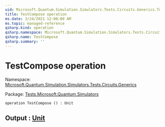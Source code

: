 ```yaml
---
uid: Microsoft.Quantum.Simulation.Simulators.Tests.Circuits.Generics.TestCompose
title: TestCompose operation
ms.date: 3/24/2021 12:00:00 AM
ms.topic: managed-reference
qsharp.kind: operation
qsharp.namespace: Microsoft.Quantum.Simulation.Simulators.Tests.Circuits.Generics
qsharp.name: TestCompose
qsharp.summary: ''
---
```


# TestCompose operation

Namespace: [Microsoft.Quantum.Simulation.Simulators.Tests.Circuits.Generics](xref:Microsoft.Quantum.Simulation.Simulators.Tests.Circuits.Generics)

Package: [Tests.Microsoft.Quantum.Simulators](https://nuget.org/packages/Tests.Microsoft.Quantum.Simulators)




```qsharp
operation TestCompose () : Unit
```


## Output : [Unit](xref:microsoft.quantum.lang-ref.unit)

